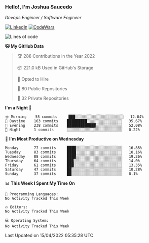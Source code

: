 ### Hello!, I'm Joshua Saucedo
*Devops Engineer / Software Engineer*  

[![LinkedIn](https://img.shields.io/badge/LinkedIn-0073b1?logo=linkedin&style=flat-square&logoColor=white)](https://www.linkedin.com/in/joshua-nathanael-saucedo-uriarte-bb0336169/)
[![CodeWars](https://www.codewars.com/users/joshuansu0897/badges/micro)](https://www.codewars.com/users/joshuansu0897)

<!--START_SECTION:waka-->
![Lines of code](https://img.shields.io/badge/From%20Hello%20World%20I%27ve%20Written-2%20Million%20lines%20of%20code-blue)

**🐱 My GitHub Data** 

> 🏆 288 Contributions in the Year 2022
 > 
> 📦 221.0 kB Used in GitHub's Storage 
 > 
> 💼 Opted to Hire
 > 
> 📜 80 Public Repositories 
 > 
> 🔑 32 Private Repositories  
 > 
**I'm a Night 🦉** 

```text
🌞 Morning    55 commits     ███░░░░░░░░░░░░░░░░░░░░░░   12.04% 
🌆 Daytime    163 commits    █████████░░░░░░░░░░░░░░░░   35.67% 
🌃 Evening    238 commits    █████████████░░░░░░░░░░░░   52.08% 
🌙 Night      1 commits      ░░░░░░░░░░░░░░░░░░░░░░░░░   0.22%

```
📅 **I'm Most Productive on Wednesday** 

```text
Monday       77 commits     ████░░░░░░░░░░░░░░░░░░░░░   16.85% 
Tuesday      83 commits     ████░░░░░░░░░░░░░░░░░░░░░   18.16% 
Wednesday    88 commits     ████░░░░░░░░░░░░░░░░░░░░░   19.26% 
Thursday     64 commits     ███░░░░░░░░░░░░░░░░░░░░░░   14.0% 
Friday       61 commits     ███░░░░░░░░░░░░░░░░░░░░░░   13.35% 
Saturday     47 commits     ██░░░░░░░░░░░░░░░░░░░░░░░   10.28% 
Sunday       37 commits     ██░░░░░░░░░░░░░░░░░░░░░░░   8.1%

```


📊 **This Week I Spent My Time On** 

```text
💬 Programming Languages: 
No Activity Tracked This Week

🔥 Editors: 
No Activity Tracked This Week

💻 Operating System: 
No Activity Tracked This Week

```


 Last Updated on 15/04/2022 05:35:28 UTC
<!--END_SECTION:waka-->
